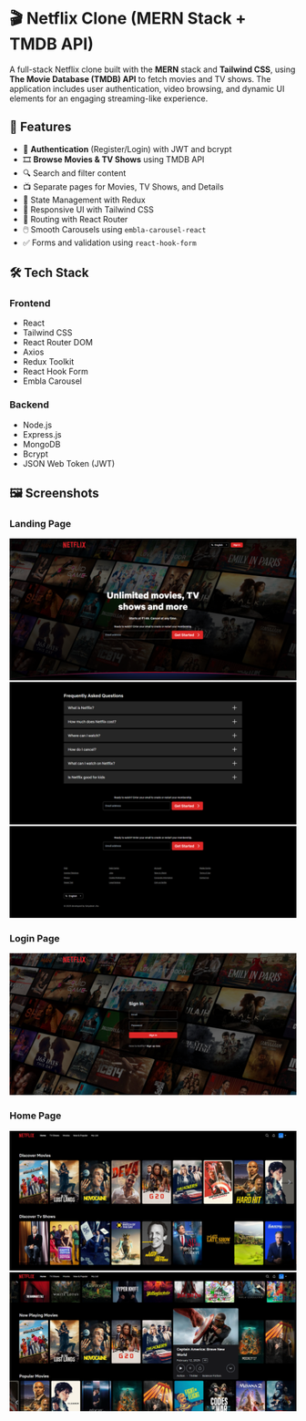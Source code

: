 # 🎬 Netflix Clone (MERN Stack + TMDB API)

A full-stack Netflix clone built with the **MERN** stack and **Tailwind CSS**, using **The Movie Database (TMDB) API** to fetch movies and TV shows. The application includes user authentication, video browsing, and dynamic UI elements for an engaging streaming-like experience.

## 🚀 Features

- 🔐 **Authentication** (Register/Login) with JWT and bcrypt
- 🎞️ **Browse Movies & TV Shows** using TMDB API
- 🔍 Search and filter content
- 📺 Separate pages for Movies, TV Shows, and Details
- 🧠 State Management with Redux
- 💅 Responsive UI with Tailwind CSS
- 🧭 Routing with React Router
- 🖱️ Smooth Carousels using `embla-carousel-react`
- ✅ Forms and validation using `react-hook-form`

## 🛠️ Tech Stack

### Frontend

- React
- Tailwind CSS
- React Router DOM
- Axios
- Redux Toolkit
- React Hook Form
- Embla Carousel

### Backend

- Node.js
- Express.js
- MongoDB
- Bcrypt
- JSON Web Token (JWT)

## 🖼️ Screenshots

### Landing Page

![Landing Page](frontend/public/screenshots/guest-home-1.png)
![Landing Page](frontend/public/screenshots/guest-home-2.png)
![Landing Page](frontend/public/screenshots/guest-home-3.png)

### Login Page

![Login Page](frontend/public/screenshots/login.png)

### Home Page

![Home Page](frontend/public/screenshots/home-1.png)
![Home Page](frontend/public/screenshots/home-2.png)
